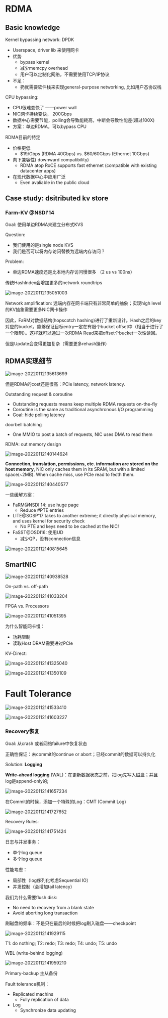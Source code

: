 # RDMA

## Basic knowledge

Kernel bypassing network: DPDK

* Userspace, driver lib 来使用网卡
* 优势
  * bypass kernel
  * 减少memcpy overhead
  * 用户可以定制化网络，不需要使用TCP/IP协议
* 不足：
  * 扔就需要软件栈来实现general-purpose networking, 比如用户态协议栈

CPU bypassing:

* CPU很难变快了 ——power wall
* NIC网卡持续变快， 200Gbps
* 数据中心需要节能，polling会导致能耗高，中断会导致性能差(超过100X)
* 方案：单边RDMA，可以bypass CPU



RDMA目前的特定

* 价格更低
  * $19/Gbps (RDMA 40Gbps) vs. $60/60Gbps (Ethernet 10Gbps)
* 向下兼容性( downward compatibility)
  * RDMA atop RoCE supports fast ethernet (compatible with existing datacenter apps)
* 在现代数据中心中应用广泛
  * Even avaliable in the public cloud



## Case study: dsitributed kv store

### Farm-KV @NSDI'14

Goal: 使用单边RDMA来建立分布式KVS

Question:

- 我们使用的是single node KVS
- 我们是否可以将内存访问替换为远端内存访问？

Problem:

- 单边RDMA速度还是比本地内存访问慢很多 （2 us vs 100ns）

传统HashIndex会增加更多的network roundtrips

![image-20220112135051003](./images/09-10/kv-data-structure.png)

Network amplification: 远端内存在网卡端只有非常简单的抽象；实现high level的KV抽象需要更多NIC网卡操作

因此，FaRM对数据结构(hopscotch hashing)进行了重新设计。Hash之后的key对应的bucket，能够保证目标entry一定在有限个bucket offset中（相当于进行了一个限制）。这样就可以通过一次RDMA Read来把offset个bucket一次性读回。

但是Update会变得更加复杂（需要更多rehash操作）



## RDMA实现细节



![image-20220112135613699](./images/09-10/one-sided.png)

但是RDMA的cost还是很高：PCIe latency, network latency.



Outstanding request & coroutine

* Outstanding requests means keep multiple RDMA requests on-the-fly
* Coroutine is the same as traditional asynchronous I/O programming
* Goal: hide polling latency

doorbell batching

* One MMIO to post a batch of requests, NIC uses DMA to read them



RDMA: out memory design

![image-20220112140144624](./images/09-10/out-memory-design.png)



**Connection, translation, permissions, etc. information are stored on the host memory**, NIC only caches them in its SRAM, but with a limited space(~2MB). When cache miss, use PCIe read to fecth them.

![image-20220112140440577](./images/09-10/cache-miss.png)

一些缓解方案：

* FaRM@NSDI'14: use huge page
  * Reduce #PTE entries
* LITE@SOSP’17 takes to another extreme; it directly physical memory, and uses kernel for security check
  * No PTE and keys need to be cached at the NIC!
* FaSST@OSDI16: 使用UD
  * 减少QP，没有connection信息

![image-20220112140815645](./images/09-10/takeaway.png)

## SmartNIC

![image-20220112140938528](./images/09-10/smartnic.png)

On-path vs. off-path

![image-20220112141033204](./images/09-10/on-off-path.png)

FPGA vs. Processors

![image-20220112141051395](./images/09-10/fpga.png)

为什么智能网卡慢：

- 功耗限制
- 读取Host DRAM需要进过PCIe



KV-Direct:

![image-20220112141325040](./images/09-10/kv-direct-1.png)

![image-20220112141350109](./images/09-10/kv-direct-2.png)



# Fault Tolerance

![image-20220112141533410](./images/09-10/fault.png)

![image-20220112141603227](./images/09-10/cap.png)

### Recovery恢复

Goal: 从crash 或者网络failure中恢复状态

正确性保证：未commit的continue or abort；已经commit的数据可以持久化

Solution: **Logging**

**Write-ahead logging** (WAL)：在更新数据状态之前，把log先写入磁盘；并且log是append-only的;

![image-20220112141657234](./images/09-10/wal.png)

在Commit的时候，添加一个特殊的Log：CMT (Commit Log)

![image-20220112141727652](./images/09-10/cmt.png)

Recovery Rules:

![image-20220112141751424](./images/09-10/rules.png)





日志与并发事务：

- 单个log queue
- 多个log queue

性能考虑：

- 局部性（log序列化考虑Sequential IO）
- 并发控制（会增加tail latency）

我们为什么需要flush disk:

* No need to recovery from a blank state
* Avoid aborting long transaction

刷磁盘的频率：不是只在最后的时候把log刷入磁盘——checkpoint

![image-20220112141929115](./images/09-10/checkpoint.png)

T1: do nothing; T2: redo; T3: redo; T4: undo; T5: undo



WBL (write-behind logging)

![image-20220112141959210](./images/09-10/wbl.png)



Primary-backup 主从备份

Fault tolerance机制：

* Replicated machins
  * Fully replication of data
* Log
  * Synchronize data updating

